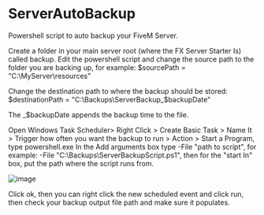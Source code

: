 # ServerAutoBackup
Powershell script to auto backup your FiveM Server. 


Create a folder in your main server root (where the FX Server Starter Is) called backup.
Edit the powershell script and change the source path to the folder you are backing up, for example:
$sourcePath = "C:\MyServer\resources"

Change the destination path to where the backup should be stored:
$destinationPath = "C:\Backups\ServerBackup_$backupDate"

The _$backupDate appends the backup time to the file.

Open Windows Task Scheduler> Right Click > Create Basic Task >  Name It > Trigger how often you want the backup to run > Action > Start a Program, type powershell.exe
In the Add arguments box type -File "path to script", for example: -File "C:\Backups\ServerBackupScript.ps1", then for the "start In" box, put the path where the script runs from.

![image](https://user-images.githubusercontent.com/84641832/230433293-91c25ab9-8b2b-459b-812a-42f617292f9a.png)


Click ok, then you can right click the new scheduled event and click run, then check your backup output file path and make sure it populates.
